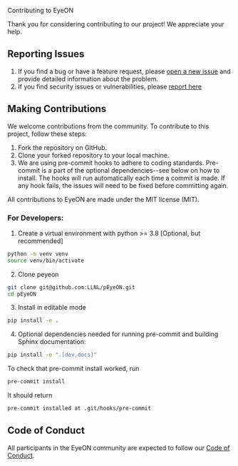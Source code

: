 Contributing to EyeON

Thank you for considering contributing to our project! We appreciate your help.

## Reporting Issues

1. If you find a bug or have a feature request, please [open a new issue](https://github.com/LLNL/EyeON/issues) and provide detailed information about the problem.
2. If you find security issues or vulnerabilities, please [report here](https://github.com/LLNL/EyeON/security)

## Making Contributions

We welcome contributions from the community. To contribute to this project, follow these steps:

1. Fork the repository on GitHub.
2. Clone your forked repository to your local machine.
3. We are using pre-commit hooks to adhere to coding standards. Pre-commit is a part of the optional dependencies--see below on how to install. The hooks will run automatically each time a commit is made. If any hook fails, the issues will need to be fixed before committing again.

All contributions to EyeON are made under the MIT license (MIT).

### For Developers:

1. Create a virtual environment with python >= 3.8 [Optional, but recommended]

```bash
python -m venv venv
source venv/bin/activate
```

2. Clone peyeon

```bash
git clone git@github.com:LLNL/pEyeON.git
cd pEyeON
```

3. Install in editable mode
```bash
pip install -e .
```

4. Optional dependencies needed for running pre-commit and building Sphinx documentation: 
```bash
pip install -e ".[dev,docs]"
```

To check that pre-commit install worked, run
```bash
pre-commit install
```
It should return
```bash
pre-commit installed at .git/hooks/pre-commit
```

## Code of Conduct

All participants in the EyeON community are expected to follow our [Code of Conduct](https://www.contributor-covenant.org/version/2/1/code_of_conduct.html).

